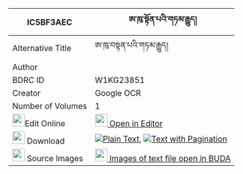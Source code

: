 |IC5BF3AEC|ཨ་ཁུ་སྟོན་པའི་གཏམ་རྒྱུད། 
| --- | --- 
|Alternative Title |ཨ་ཁུ་བསྟན་པའི་གཏམ་རྒྱུད།
|Author | 
|BDRC ID | W1KG23851
|Creator | Google OCR
|Number of Volumes| 1
|<img width="25" src="https://img.icons8.com/color/25/000000/edit-property.png">Edit Online| [<img width="25" src="https://avatars.githubusercontent.com/u/45091458?s=200&v=4"> Open in Editor](http://editor.openpecha.org/IC5BF3AEC)
|<img width="25" src="https://img.icons8.com/fluent/48/000000/download-2.png"/>  Download | [![](https://img.icons8.com/color/20/000000/txt.png)Plain Text](https://github.com/Openpecha/IC5BF3AEC/releases/download/v1/akhu_tonpa_i_tamgyu_plain_IC5BF3AEC.zip), [![](https://img.icons8.com/color/20/000000/txt.png)Text with Pagination](https://github.com/Openpecha/IC5BF3AEC/releases/download/v1/akhu_tonpa_i_tamgyu_pages_IC5BF3AEC.zip)
|<img width="25" src="https://img.icons8.com/plasticine/100/000000/pictures-folder.png"/>  Source Images | [<img width="25" src="https://library.bdrc.io/icons/BUDA-small.svg"> Images of text file open in BUDA](https://library.bdrc.io/show/bdr:W1KG23851)